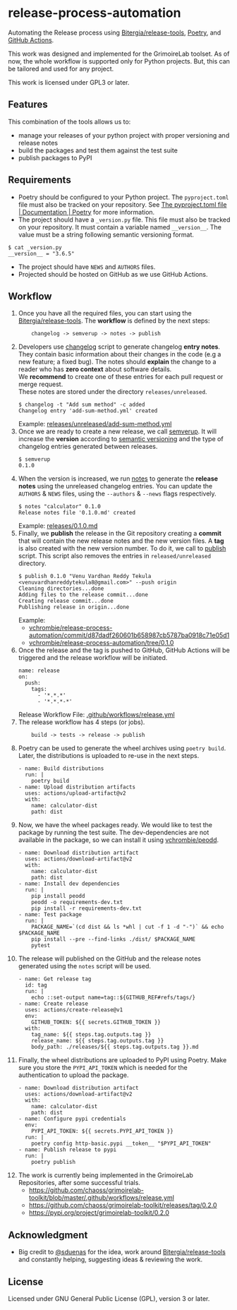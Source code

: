 # release-process-automation

Automating the Release process using [Bitergia/release-tools](https://github.com/Bitergia/release-tools), [Poetry](https://python-poetry.org), and [GitHub Actions](https://docs.github.com/en/actions).

This work was designed and implemented for the GrimoireLab toolset. As of now, the whole workflow is supported only for Python projects. But, this can be tailored and used for any project.

This work is licensed under GPL3 or later.

## Features

This combination of the tools allows us to:
- manage your releases of your python project with proper versioning and release notes
- build the packages and test them against the test suite
- publish packages to PyPI

## Requirements

- Poetry should be configured to your Python project. The `pyproject.toml` file must also be tracked on your repository. See [The pyproject.toml file | Documentation | Poetry](https://python-poetry.org/docs/pyproject) for more information.
- The project should have a `_version.py` file. This file must also be tracked on your repository. It must contain a variable named `__version__`. The value must be a string following semantic versioning format.
```
$ cat _version.py
__version__ = "3.6.5"
```
- The project should have `NEWS` and `AUTHORS` files.
- Projected should be hosted on GitHub as we use GitHub Actions.

## Workflow

1. Once you have all the required files, you can start using the [Bitergia/release-tools](https://github.com/Bitergia/release-tools). The **workflow** is defined by the next steps:
    ```
        changelog -> semverup -> notes -> publish
    ```
2. Developers use [changelog](https://github.com/Bitergia/release-tools#changelog) script to generate changelog **entry notes**. They contain basic information about their changes in the code (e.g a new feature; a fixed bug). The notes should **explain** the change to a reader who has **zero context** about software details.\
We **recommend** to create one of these entries for each pull request or merge request.\
These notes are stored under the directory `releases/unreleased`.
    ```
    $ changelog -t "Add sum method" -c added
    Changelog entry 'add-sum-method.yml' created
    ```
    Example: [releases/unreleased/add-sum-method.yml](https://github.com/vchrombie/release-process-automation/blob/0a41b9fbcc763d67d845b4abc81b1d251c6207f5/releases/unreleased/add-sum-method.yml)
3. Once we are ready to create a new release, we call [semverup](https://github.com/Bitergia/release-tools#semverup). It will increase the **version** according to [semantic versioning](https://semver.org) and the type of changelog entries generated between releases.
    ```
    $ semverup
    0.1.0
    ```
4. When the version is increased, we run [notes](https://github.com/Bitergia/release-tools#notes) to generate the **release notes** using the unreleased changelog entries. You can update the `AUTHORS` & `NEWS` files, using the `--authors` & `--news` flags respectively.
    ```
    $ notes "calculator" 0.1.0
    Release notes file '0.1.0.md' created
    ```
    Example: [releases/0.1.0.md](https://github.com/vchrombie/release-process-automation/blob/master/releases/0.1.0.md)
5. Finally, we **publish** the release in the Git repository creating a **commit** that will contain the new release notes and the new version files. A **tag** is also created with the new version number. To do it, we call to [publish](https://github.com/Bitergia/release-tools#publish) script. This script also removes the entries in `released/unreleased` directory.
    ```
    $ publish 0.1.0 "Venu Vardhan Reddy Tekula <venuvardhanreddytekula8@gmail.com>" --push origin
    Cleaning directories...done
    Adding files to the release commit...done
    Creating release commit...done
    Publishing release in origin...done
    ```
    Example:
    - [vchrombie/release-process-automation/commit/d87dadf260601b658987cb5787ba0918c71e05d1](https://github.com/vchrombie/release-process-automation/commit/d87dadf260601b658987cb5787ba0918c71e05d1)
    - [vchrombie/release-process-automation/tree/0.1.0](https://github.com/vchrombie/release-process-automation/tree/0.1.0)
6. Once the release and the tag is pushed to GitHub, GitHub Actions will be triggered and the release workflow will be initiated.
    ```
    name: release
    on:
      push:
        tags:
          - '*.*.*'
          - '*.*.*-*'
    ```
    Release Workflow File: [.github/workflows/release.yml](https://github.com/vchrombie/release-process-automation/blob/master/.github/workflows/release.yml)
7. The release workflow has 4 steps (or jobs).
    ```
        build -> tests -> release -> publish
    ```
8. Poetry can be used to generate the wheel archives using `poetry build`. Later, the distributions is uploaded to re-use in the next steps.
    ```
    - name: Build distributions
      run: |
        poetry build
    - name: Upload distribution artifacts
      uses: actions/upload-artifact@v2
      with:
        name: calculator-dist
        path: dist
    ```
9. Now, we have the wheel packages ready. We would like to test the package by running the test suite. The dev-dependencies are not available in the package, so we can install it using [vchrombie/peodd](https://github.com/vchrombie/peodd).
    ```
    - name: Download distribution artifact
      uses: actions/download-artifact@v2
      with:
        name: calculator-dist
        path: dist
    - name: Install dev dependencies
      run: |
        pip install peodd
        peodd -o requirements-dev.txt
        pip install -r requirements-dev.txt
    - name: Test package
      run: |
        PACKAGE_NAME=`(cd dist && ls *whl | cut -f 1 -d "-")` && echo $PACKAGE_NAME
        pip install --pre --find-links ./dist/ $PACKAGE_NAME
        pytest
    ```
10. The release will published on the GitHub and the release notes generated using the `notes` script will be used.
    ```
    - name: Get release tag
      id: tag
      run: |
        echo ::set-output name=tag::${GITHUB_REF#refs/tags/}
    - name: Create release
      uses: actions/create-release@v1
      env:
        GITHUB_TOKEN: ${{ secrets.GITHUB_TOKEN }}
      with:
        tag_name: ${{ steps.tag.outputs.tag }}
        release_name: ${{ steps.tag.outputs.tag }}
        body_path: ./releases/${{ steps.tag.outputs.tag }}.md
    ```
11. Finally, the wheel distributions are uploaded to PyPI using Poetry. Make sure you store the `PYPI_API_TOKEN` which is needed for the authentication to upload the package.
    ```
    - name: Download distribution artifact
      uses: actions/download-artifact@v2
      with:
        name: calculator-dist
        path: dist
    - name: Configure pypi credentials
      env:
        PYPI_API_TOKEN: ${{ secrets.PYPI_API_TOKEN }}
      run: |
        poetry config http-basic.pypi __token__ "$PYPI_API_TOKEN"
    - name: Publish release to pypi
      run: |
        poetry publish
    ```
12. The work is currently being implemented in the GrimoireLab Repositories, after some successful trials.
    - https://github.com/chaoss/grimoirelab-toolkit/blob/master/.github/workflows/release.yml
    - https://github.com/chaoss/grimoirelab-toolkit/releases/tag/0.2.0
    - https://pypi.org/project/grimoirelab-toolkit/0.2.0

## Acknowledgment

- Big credit to [@sduenas](https://github.com/sduenas/) for the idea, work around [Bitergia/release-tools](https://github.com/Bitergia/release-tools) and constantly helping, suggesting ideas & reviewing the work.

## License

Licensed under GNU General Public License (GPL), version 3 or later.
